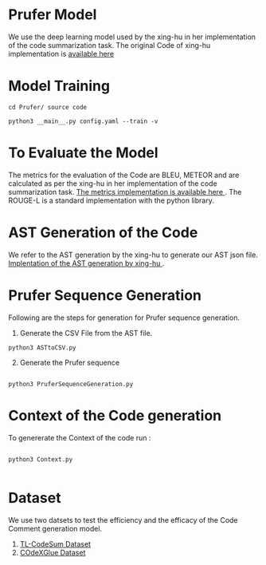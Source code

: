 # Prufer Model 

We use the deep learning model used by the xing-hu in her implementation of the code summarization task. The original Code of xing-hu implementation is [available  here ](https://github.com/xing-hu/EMSE-DeepCom.git)

# Model Training
```
cd Prufer/ source code 

python3 __main__.py config.yaml --train -v

```
# To Evaluate the Model 

The metrics for the evaluation of the Code are BLEU, METEOR and are calculated as per the xing-hu in her implementation of the code summarization task. [The metrics implementation is available here  ](https://github.com/xing-hu/EMSE-DeepCom/tree/master/scripts). The ROUGE-L is a standard implementation with the python library. 


# AST Generation of the Code 

We refer to the AST generation by the xing-hu to generate our AST json file. [Implentation of the AST generation by xing-hu ](https://github.com/xing-hu/EMSE-DeepCom/blob/master/data_utils/get_ast.py). 

# Prufer Sequence Generation 

Following are the steps for generation for Prufer sequence generation.

1) Generate the CSV File from the AST file. 

```
python3 ASTtoCSV.py

```
2) Generate the Prufer sequence 


```

python3 PruferSequenceGeneration.py

```

# Context of the Code generation 

To genererate the Context of the code run :


```

python3 Context.py


```

# Dataset 

We use two datsets to test the efficiency and the efficacy of the Code Comment generation model. 

1) [TL-CodeSum Dataset](https://github.com/xing-hu/TL-CodeSum)
2) [COdeXGlue Dataset](https://github.com/microsoft/CodeXGLUE/tree/main/Code-Text/code-to-text)


